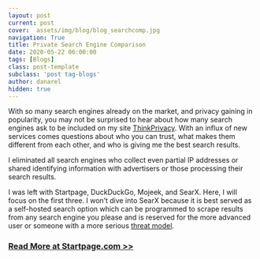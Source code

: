 ```yaml
---
layout: post
current: post
cover:  assets/img/blog/blog_searchcomp.jpg
navigation: True
title: Private Search Engine Comparison
date: 2020-05-22 06:00:00
tags: [Blogs]
class: post-template
subclass: 'post tag-blogs'
author: danarel
hidden: true
---
```


With so many search engines already on the market, and privacy gaining in popularity, you may not be surprised to hear about how many search engines ask to be included on my site [ThinkPrivacy](https://www.thinkprivacy.ch). With an influx of new services comes questions about who you can trust, what makes them different from each other, and who is giving me the best search results.

I eliminated all search engines who collect even partial IP addresses or shared identifying information with advertisers or those processing their search results.

I was left with Startpage, DuckDuckGo, Mojeek, and SearX. Here, I will focus on the first three. I won’t dive into SearX because it is best served as a self-hosted search option which can be programmed to scrape results from any search engine you please and is reserved for the more advanced user or someone with a more serious [threat model](https://www.startpage.com/blog/privacy-awareness/first-step-toward-privacy-design-threat-model).

### [Read More at Startpage.com >>](https://www.startpage.com/blog/privacy-advocate-articles/private-search-engine-comparison)